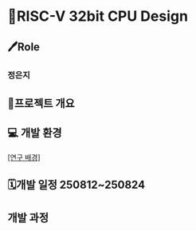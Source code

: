 # 💫RISC-V 32bit CPU Design

## 🖊️Role

### 정은지


## 🚀프로젝트 개요


## 💻 개발 환경 <br>

[[연구 배경]](/History/Progress_report/overview.md)

## 🗓️개발 일정 250812~250824

## 개발 과정
